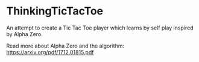 # ThinkingTicTacToe
An attempt to create a Tic Tac Toe player which learns by self play inspired by Alpha Zero.

Read more about Alpha Zero and the algorithm:
https://arxiv.org/pdf/1712.01815.pdf 


